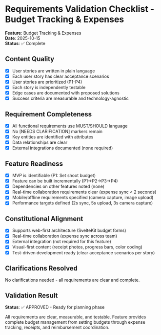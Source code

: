 # Requirements Validation Checklist - Budget Tracking & Expenses

**Feature**: Budget Tracking & Expenses  
**Date**: 2025-10-15  
**Status**: ✅ Complete

## Content Quality

- [x] User stories are written in plain language
- [x] Each user story has clear acceptance scenarios
- [x] User stories are prioritized (P1-P4)
- [x] Each story is independently testable
- [x] Edge cases are documented with proposed solutions
- [x] Success criteria are measurable and technology-agnostic

## Requirement Completeness

- [x] All functional requirements use MUST/SHOULD language
- [x] No [NEEDS CLARIFICATION] markers remain
- [x] Key entities are identified with attributes
- [x] Data relationships are clear
- [x] External integrations documented (none required)

## Feature Readiness

- [x] MVP is identifiable (P1: Set shoot budget)
- [x] Feature can be built incrementally (P1→P2→P3→P4)
- [x] Dependencies on other features noted (none)
- [x] Real-time collaboration requirements clear (expense sync < 2 seconds)
- [x] Mobile/offline requirements specified (camera capture, image upload)
- [x] Performance targets defined (2s sync, 5s upload, 3s camera capture)

## Constitutional Alignment

- [x] Supports web-first architecture (SvelteKit budget forms)
- [x] Real-time collaboration (expense sync across team)
- [x] External integration (not required for this feature)
- [x] Visual-first content (receipt photos, progress bars, color coding)
- [x] Test-driven development ready (clear acceptance scenarios per story)

## Clarifications Resolved

No clarifications needed - all requirements are clear and complete.

## Validation Result

**Status**: ✅ APPROVED - Ready for planning phase

All requirements are clear, measurable, and testable. Feature provides complete budget management from setting budgets through expense tracking, receipts, and reimbursement coordination.
